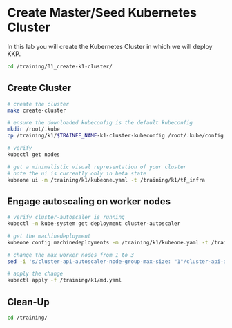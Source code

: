 # Create Master/Seed Kubernetes Cluster

In this lab you will create the Kubernetes Cluster in which we will deploy KKP.

```bash
cd /training/01_create-k1-cluster/
```

## Create Cluster

```bash
# create the cluster
make create-cluster

# ensure the downloaded kubeconfig is the default kubeconfig
mkdir /root/.kube
cp /training/k1/$TRAINEE_NAME-k1-cluster-kubeconfig /root/.kube/config

# verify
kubectl get nodes

# get a minimalistic visual representation of your cluster
# note the ui is currently only in beta state
kubeone ui -m /training/k1/kubeone.yaml -t /training/k1/tf_infra
```

## Engage autoscaling on worker nodes

```bash
# verify cluster-autoscaler is running
kubectl -n kube-system get deployment cluster-autoscaler

# get the machinedeployment
kubeone config machinedeployments -m /training/k1/kubeone.yaml -t /training/k1/tf_infra > /training/k1/md.yaml

# change the max worker nodes from 1 to 3
sed -i 's/cluster-api-autoscaler-node-group-max-size: "1"/cluster-api-autoscaler-node-group-max-size: "3"/g' /training/k1/md.yaml

# apply the change
kubectl apply -f /training/k1/md.yaml
```

## Clean-Up

```bash
cd /training/
```
